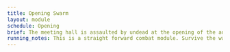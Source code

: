 ```yaml
---
title: Opening Swarm
layout: module
schedule: Opening
brief: The meeting hall is assaulted by undead at the opening of the adventure day due to what had occurred during the previous adventure. This brings two to three waves of red skulled undead down upon the adventurers. The undead are tasked to take any magical items from the players or siphon off energy from a spell caster.
running_notes: This is a straight forward combat module. Survive the waves. 
---
```

